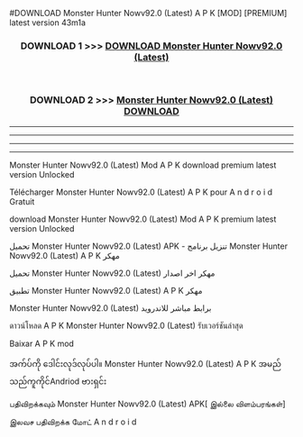 #DOWNLOAD Monster Hunter Nowv92.0 (Latest) A P K [MOD] [PREMIUM] latest version 43m1a



<div align="center">

<h3>DOWNLOAD 1 >>> <a href="https://teeasianyam.web.app?sq=Monster Hunter Nowv92.0 (Latest)">DOWNLOAD Monster Hunter Nowv92.0 (Latest) </a></h3><br>

<h3>DOWNLOAD 2 >>> <a href="https://teeasianyam.web.app?sq=Monster Hunter Nowv92.0 (Latest) ">Monster Hunter Nowv92.0 (Latest)  DOWNLOAD </a></h3>

</div>


----------------------------------------------------------

----------------------------------------------------------

----------------------------------------------------------

----------------------------------------------------------


Monster Hunter Nowv92.0 (Latest)  Mod A P K download premium latest version Unlocked

Télécharger Monster Hunter Nowv92.0 (Latest)  A P K pour A n d r o i d Gratuit

download Monster Hunter Nowv92.0 (Latest)  Mod A P K premium latest version Unlocked

تحميل Monster Hunter Nowv92.0 (Latest)  APK - تنزيل برنامج Monster Hunter Nowv92.0 (Latest)  A P K مهكر

تحميل Monster Hunter Nowv92.0 (Latest)  مهكر اخر اصدار

تطبيق Monster Hunter Nowv92.0 (Latest)  A P K مهكر

Monster Hunter Nowv92.0 (Latest)  برابط مباشر للاندرويد

ดาวน์โหลด A P K Monster Hunter Nowv92.0 (Latest)  รับเวอร์ชันล่าสุด

Baixar A P K mod

အက်ပ်ကို ဒေါင်းလုဒ်လုပ်ပါ။ Monster Hunter Nowv92.0 (Latest)  A P K အမည်သည်ကူကိုင်Andriod ဗားရှင်း

பதிவிறக்கவும் Monster Hunter Nowv92.0 (Latest)  APK[ இல்லை விளம்பரங்கள்] 
 
இலவச பதிவிறக்க மோட் A n d r o i d



